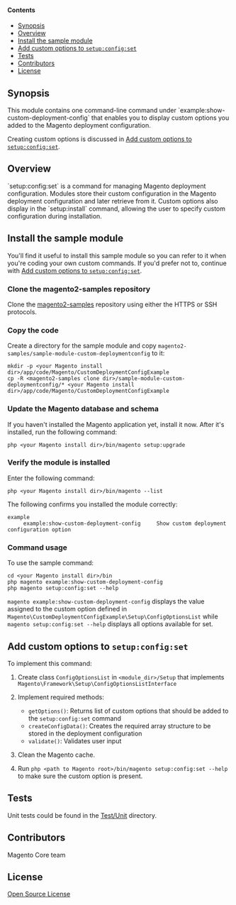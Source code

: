 #### Contents
*   <a href="#syn">Synopsis</a>
*   <a href="#over">Overview</a>
*   <a href="#install">Install the sample module</a>
*   <a href="#add-options">Add custom options to <code>setup:config:set</code></a>
*   <a href="#tests">Tests</a>
*   <a href="#contrib">Contributors</a>
*   <a href="#lic">License</a>

<h2 id="syn">Synopsis</h2>
This module contains one command-line command under `example:show-custom-deployment-config` that enables you to display custom options you added to the Magento deployment configuration.

Creating custom options is discussed in <a href="#add-options">Add custom options to <code>setup:config:set</code></a>.

<h2 id="over">Overview</h2>
`setup:config:set` is a command for managing Magento deployment configuration. Modules store their custom
configuration in the Magento deployment configuration and later retrieve from it. Custom options also display in the
`setup:install` command, allowing the user to specify custom configuration during installation.

<h2 id="install">Install the sample module</h2>
You'll find it useful to install this sample module so you can refer to it when you're coding your own custom commands. If you'd prefer not to, continue with <a href="#add-options">Add custom options to <code>setup:config:set</code></a>.

### Clone the magento2-samples repository
Clone the <a href="https://github.com/magento/magento2-samples" target="_blank">magento2-samples</a> repository using either the HTTPS or SSH protocols. 

### Copy the code
Create a directory for the sample module and copy `magento2-samples/sample-module-custom-deploymentconfig` to it:

    mkdir -p <your Magento install dir>/app/code/Magento/CustomDeploymentConfigExample
    cp -R <magento2-samples clone dir>/sample-module-custom-deploymentconfig/* <your Magento install dir>/app/code/Magento/CustomDeploymentConfigExample

### Update the Magento database and schema
If you haven't installed the Magento application yet, install it now. After it's installed, run the following command:

    php <your Magento install dir>/bin/magento setup:upgrade

### Verify the module is installed
Enter the following command:

    php <your Magento install dir>/bin/magento --list

The following confirms you installed the module correctly:

    example
         example:show-custom-deployment-config     Show custom deployment configuration option

### Command usage
To use the sample command:

	cd <your Magento install dir>/bin
	php magento example:show-custom-deployment-config
	php magento setup:config:set --help

`magento example:show-custom-deployment-config` displays the value assigned to the custom option defined in `Magento\CustomDeploymentConfigExample\Setup\ConfigOptionsList` while `magento setup:config:set --help` displays all options available for set.

<h2 id="add-options">Add custom options to <code>setup:config:set</code></h2>
To implement this command:

1.	Create class `ConfigOptionsList` in `<module_dir>/Setup` that implements
`Magento\Framework\Setup\ConfigOptionsListInterface`

2.	Implement required methods:

	* `getOptions()`: Returns list of custom options that should be added to the `setup:config:set` command
	* `createConfigData()`: Creates the required array structure to be stored in the deployment configuration
	* `validate()`: Validates user input

3.	Clean the Magento cache.

4.	Run `php <path to Magento root>/bin/magento setup:config:set --help` to make sure the custom option is present.

## Tests

Unit tests could be found in the [Test/Unit](Test/Unit) directory.

## Contributors

Magento Core team

## License

[Open Source License](LICENSE.txt)
